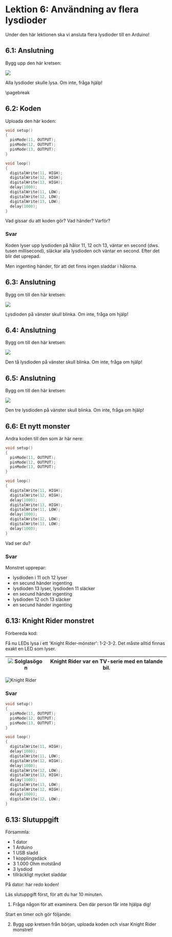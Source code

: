 # Lektion 6: Användning av flera lysdioder

Under den här lektionen ska vi ansluta flera lysdioder till en Arduino!

## 6.1: Anslutning

Bygg upp den här kretsen:

![](anvaendning_av_flera_lysdioder_0.png)

Alla lysdioder skulle lysa. Om inte, fråga hjälp!

\pagebreak

## 6.2: Koden

Uploada den här koden:

```c++
void setup() 
{
  pinMode(11, OUTPUT);
  pinMode(12, OUTPUT);
  pinMode(13, OUTPUT);
}

void loop() 
{
  digitalWrite(11, HIGH);
  digitalWrite(12, HIGH);
  digitalWrite(13, HIGH);
  delay(1000);
  digitalWrite(11, LOW);
  digitalWrite(12, LOW);
  digitalWrite(13, LOW);
  delay(1000);
}
```

Vad gissar du att koden gör? Vad händer? Varför?

### Svar

Koden lyser upp lysdioden på hålor 11, 12 och 13,
väntar en second (dws. tusen millisecond),
släckar alla lysdioden
och väntar en second. 
Efter det blir det uprepad.

Men ingenting händer, för att det finns ingen sladdar i hålorna.

## 6.3: Anslutning

Bygg om till den här kretsen:

![](anvaendning_av_flera_lysdioder_1.png)

Lysdioden på vänster skull blinka. Om inte, fråga om hjälp!

## 6.4: Anslutning

Bygg om till den här kretsen:

![](anvaendning_av_flera_lysdioder_2.png)

Den tå lysdioden på vänster skull blinka. Om inte, fråga om hjälp!

## 6.5: Anslutning

Bygg om till den här kretsen:

![](anvaendning_av_flera_lysdioder_3.png)

Den tre lysdioden på vänster skull blinka. Om inte, fråga om hjälp!

## 6.6: Et nytt monster

Andra koden till den som är här nere:

```c++
void setup() 
{
  pinMode(11, OUTPUT);
  pinMode(12, OUTPUT);
  pinMode(13, OUTPUT);
}

void loop() 
{
  digitalWrite(11, HIGH);
  digitalWrite(12, HIGH);
  delay(1000);
  digitalWrite(13, HIGH);
  digitalWrite(11, LOW);
  delay(1000);
  digitalWrite(12, LOW);
  digitalWrite(13, LOW);
  delay(1000);
}
```

Vad ser du?

### Svar

Monstret upprepar:

 * lysdioden i 11 och 12 lyser
 * en secund händer ingenting
 * lysdioden 13 lyser, lysdioden 11 släcker
 * en secund händer ingenting
 * lysdioden 12 och 13 släcker
 * en secund händer ingenting

## 6.13: Knight Rider monstret

Förbereda kod:

Få nu LEDs lysa i ett 'Knight Rider-mönster': 1-2-3-2. 
Det måste alltid finnas exakt en LED som lyser.

![Solglasögon](EmojiSunglasses.png) | Knight Rider var en TV-serie med en talande bil.
:-------------:|:----------------------------------------: 

![Knight Rider](KnightRider.png)


### Svar

```c++
void setup() 
{
  pinMode(11, OUTPUT);
  pinMode(12, OUTPUT);
  pinMode(13, OUTPUT);
}

void loop() 
{
  digitalWrite(11, HIGH);
  delay(1000);
  digitalWrite(11, LOW);
  digitalWrite(12, HIGH);
  delay(1000);
  digitalWrite(12, LOW);
  digitalWrite(13, HIGH);
  delay(1000);
  digitalWrite(13, LOW);
  digitalWrite(12, HIGH);
  delay(1000);
  digitalWrite(12, LOW);
}
```


## 6.13: Slutuppgift

Försammla:

 * 1 dator
 * 1 Arduino
 * 1 USB sladd
 * 1 kopplingsdäck
 * 3 1.000 Ohm motstånd
 * 3 lysdiod
 * tillräckligt mycket sladdar

På dator: har redo koden!

Läs slutuppgift först, för att du har 10 minuten.

1. Fråga någon för att examinera. Den där person får inte hjälpa dig!

Start en timer och gör följande:

2. Bygg upp kretsen från början, uploada koden och visar Knight Rider monstret!
